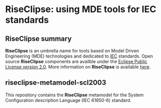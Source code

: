 # RiseClipse: using MDE tools for IEC standards

## RiseClipse summary
**RiseClipse** is an umbrella name for tools based on Model Driven Engineering (MDE) technologies and dedicated to 
[IEC](http://www.iec.ch/) standards. Open source **RiseClipse** components are availble under the 
[Eclipse Public License version 2.0](https://www.eclipse.org/org/documents/epl-2.0/EPL-2.0.html). 
More information on **RiseClipse** is available [here](https://riseclipse.github.io/).

## riseclipse-metamodel-scl2003
This repository contains the **RiseClipse** metamodel for the System Configuration description Language (IEC 61850-6) standard.
